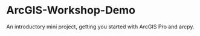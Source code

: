 # ArcGIS-Workshop-Demo
An introductory mini project, getting you started with ArcGIS Pro and arcpy.
